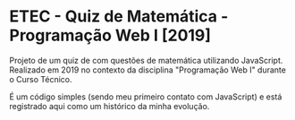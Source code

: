 # ETEC - Quiz de Matemática - Programação Web I [2019]
Projeto de um quiz de com questões de matemática utilizando JavaScript. Realizado em 2019 no contexto da disciplina "Programação Web I" durante o Curso Técnico.

É um código simples (sendo meu primeiro contato com JavaScript) e está registrado aqui como um histórico da minha evolução.
